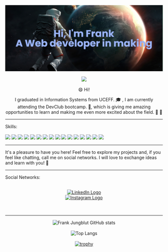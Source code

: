 <div align="center">

<img src="banner.png" alt="banner"/>

<br>

![](https://komarev.com/ghpvc/?username=frankjungblut&color=green)

</div>
<div align="center">
  
:smile: Hi!

I graduated in Information Systems from UCEFF. :mortar_board: , I am currently attending the DevClub bootcamp. 🥑, which is giving me amazing opportunities to learn and making me even more excited about the field. :star2: :sparkling_heart:
</div>

---

Skills:<br><br>
<img src="https://cdn.jsdelivr.net/gh/devicons/devicon@latest/icons/html5/html5-original.svg" height="32px"/>
<img src="https://cdn.jsdelivr.net/gh/devicons/devicon@latest/icons/css3/css3-original.svg" height="32px"/>
<img src="https://cdn.jsdelivr.net/gh/devicons/devicon@latest/icons/javascript/javascript-original.svg" height="32px"/>
<img src="https://cdn.jsdelivr.net/gh/devicons/devicon@latest/icons/react/react-original.svg" height="32px"/>
<img src="https://cdn.jsdelivr.net/gh/devicons/devicon@latest/icons/jquery/jquery-original.svg" height="32px"/>
<img src="https://cdn.jsdelivr.net/gh/devicons/devicon@latest/icons/nodejs/nodejs-line-wordmark.svg" height="32px"/>
<img src="https://cdn.jsdelivr.net/gh/devicons/devicon@latest/icons/postgresql/postgresql-original.svg" height="32px"/>
<img src="https://cdn.jsdelivr.net/gh/devicons/devicon@latest/icons/git/git-original.svg" height="32px"/>
<img src="https://cdn.jsdelivr.net/gh/devicons/devicon@latest/icons/github/github-original.svg" height="32px"/>
<img src="https://cdn.jsdelivr.net/gh/devicons/devicon@latest/icons/json/json-original.svg" height="32px"/>
<img src="https://cdn.jsdelivr.net/gh/devicons/devicon@latest/icons/bootstrap/bootstrap-original.svg" height="32px"/>
<img src="https://cdn.jsdelivr.net/gh/devicons/devicon@latest/icons/python/python-original.svg" height="32px"/>
<img src="https://cdn.jsdelivr.net/gh/devicons/devicon@latest/icons/cplusplus/cplusplus-original.svg" height="32px"/>
<img src="https://cdn.jsdelivr.net/gh/devicons/devicon@latest/icons/arduino/arduino-original.svg" height="32px"/>
<img src="https://cdn.jsdelivr.net/gh/devicons/devicon@latest/icons/java/java-original.svg" height="32px"/>
<img src="https://cdn.jsdelivr.net/gh/devicons/devicon@latest/icons/wordpress/wordpress-plain.svg" height="32px"/>
 
          


---

It's a pleasure to have you here! Feel free to explore my projects and, if you feel like chatting, call me on social networks. I will love to exchange ideas and learn with you! :rocket:

---

Social Networks:<br><br>

<div align="center">

<a href="https://encurtador.com.br/bDGY6" target="_blank">
  <img src="https://img.shields.io/badge/LinkedIn-0A66C2.svg?style=for-the-badge&logo=LinkedIn&logoColor=white" alt="LinkedIn Logo" width="150px"/>
</a><br>
<a href="https://www.instagram.com/franksjungblut/"><img src="https://img.shields.io/badge/Instagram-E4405F.svg?style=for-the-badge&logo=Instagram&logoColor=white" alt="Instagram Logo" width="150px"/></a><br>
<br>
<br>

</div>

---

<div align="center">
  
![Frank Jungblut GitHub stats](https://github-readme-stats.vercel.app/api?username=frankjungblut&show_icons=true&theme=transparent)
<br>
<br>
![Top Langs](https://github-readme-stats.vercel.app/api/top-langs/?username=frankjungblut&layout=compact)
<br>
<br>
[![trophy](https://github-profile-trophy.vercel.app/?username=frankjungblut&theme=onedark)](https://github.com/ryo-ma/github-profile-trophy)

</div>
